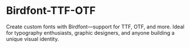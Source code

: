 # Birdfont-TTF-OTF
Create custom fonts with Birdfont—support for TTF, OTF, and more. Ideal for typography enthusiasts, graphic designers, and anyone building a unique visual identity.
